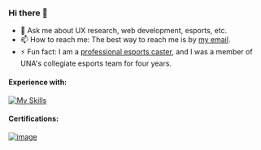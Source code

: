 ### Hi there 👋

- 💬 Ask me about UX research, web development, esports, etc.
- 📫 How to reach me: The best way to reach me is by [my email](mailto:cody.mcdonald0120@gmail.com).
- ⚡ Fun fact: I am a [professional esports caster](https://www.youtube.com/watch?v=l6XeHwYDsck), and I was a member of UNA's collegiate esports team for four years.

#### Experience with:
[![My Skills](https://skillicons.dev/icons?i=aws,azure,bash,bootstrap,cs,codepen,css,discord,docker,dotnet,eclipse,express,gcp,git,github,gradle,html,java,js,jquery,kubernetes,linkedin,linux,md,maven,mongodb,mysql,nodejs,php,powershell,pr,py,replit,selenium,twitter,ts,visualstudio,vscode&perline=19&theme=dark)](https://skillicons.dev)
#### Certifications:
[![image](https://github.com/cmcdonald6/cmcdonald6/assets/111534264/07955e44-2df7-4ccc-a215-7ce7453a7842)
](https://www.credly.com/badges/6bb671d6-587e-495d-8401-c293c8f8ec00/public_url)
